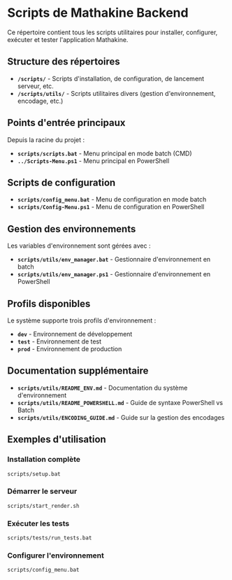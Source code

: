 # Scripts de Mathakine Backend

Ce répertoire contient tous les scripts utilitaires pour installer, configurer, exécuter et tester l'application Mathakine.

## Structure des répertoires

- **`/scripts/`** - Scripts d'installation, de configuration, de lancement serveur, etc.
- **`/scripts/utils/`** - Scripts utilitaires divers (gestion d'environnement, encodage, etc.)

## Points d'entrée principaux

Depuis la racine du projet :

- **`scripts/scripts.bat`** - Menu principal en mode batch (CMD)
- **`../Scripts-Menu.ps1`** - Menu principal en PowerShell

## Scripts de configuration

- **`scripts/config_menu.bat`** - Menu de configuration en mode batch
- **`scripts/Config-Menu.ps1`** - Menu de configuration en PowerShell

## Gestion des environnements

Les variables d'environnement sont gérées avec :

- **`scripts/utils/env_manager.bat`** - Gestionnaire d'environnement en batch
- **`scripts/utils/env_manager.ps1`** - Gestionnaire d'environnement en PowerShell

## Profils disponibles

Le système supporte trois profils d'environnement :

- **`dev`** - Environnement de développement
- **`test`** - Environnement de test
- **`prod`** - Environnement de production

## Documentation supplémentaire

- **`scripts/utils/README_ENV.md`** - Documentation du système d'environnement
- **`scripts/utils/README_POWERSHELL.md`** - Guide de syntaxe PowerShell vs Batch
- **`scripts/utils/ENCODING_GUIDE.md`** - Guide sur la gestion des encodages

## Exemples d'utilisation

### Installation complète
```
scripts/setup.bat
```

### Démarrer le serveur
```
scripts/start_render.sh
```

### Exécuter les tests
```
scripts/tests/run_tests.bat
```

### Configurer l'environnement
```
scripts/config_menu.bat
``` 